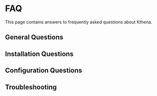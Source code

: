 # FAQ

This page contains answers to frequently asked questions about Kthena.

## General Questions

<!-- Add general questions here -->

## Installation Questions

<!-- Add installation questions here -->

## Configuration Questions

<!-- Add configuration questions here -->

## Troubleshooting

<!-- Add troubleshooting questions here -->